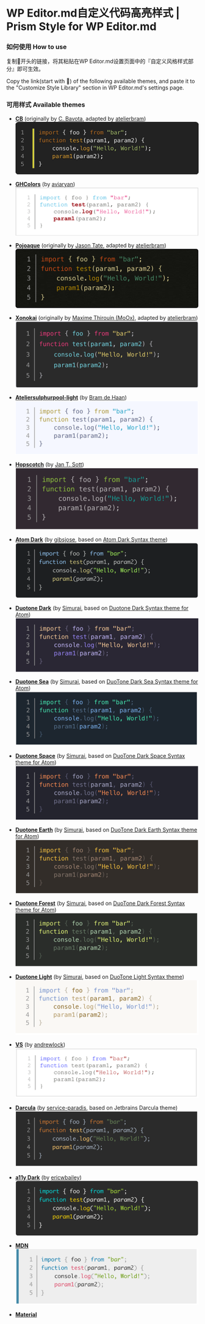 #  WP Editor.md自定义代码高亮样式 | Prism Style for WP Editor.md

### 如何使用 How to use

复制🔗开头的链接，将其粘贴在WP Editor.md设置页面中的『自定义风格样式部分』即可生效。

Copy the link(start with 🔗) of the following available themes, and paste it to the "Customize Style Library" section in WP Editor.md's settings page.

### 可用样式 Available themes

* [__CB__](CB/prism-cb.min.css) (originally by [C. Bavota](https://bitbucket.org/cbavota), adapted by [atelierbram](https://github.com/atelierbram))<br />
[![CB](screenshots/prism-cb.png)](CB/prism-cb.min.css)

* [__GHColors__](Ghcolors/prism-ghcolors.min.css) (by [aviaryan](https://github.com/aviaryan))<br />
[![GHColors](screenshots/prism-ghcolors.png)](Ghcolors/prism-ghcolors.min.css)

* [__Pojoaque__](Pojoaque/prism-pojoaque.min.css) (originally by [Jason Tate](http://web-cms-designs.com/ftopict-10-pojoaque-style-for-highlight-js-code-highlighter.html), adapted by [atelierbram](https://github.com/atelierbram))<br />
[![Pojoaque](screenshots/prism-pojoaque.png)](Pojoaque/prism-pojoaque.min.css)

* [__Xonokai__](Xonokai/prism-xonokai.min.css) (originally by [Maxime Thirouin (MoOx)](https://github.com/MoOx), adapted by [atelierbram](https://github.com/atelierbram))<br />
[![Xonokai](screenshots/prism-xonokai.png)](Xonokai/prism-xonokai.min.css)

* [__Ateliersulphurpool-light__](Base16AteliersulphurpoolLight/prism-base16-ateliersulphurpool.light.min.css) (by [Bram de Haan](https://github.com/atelierbram))<br />
[![Ateliersulpherpool-light](screenshots/prism-ateliersulphurpool-light.png)](Base16AteliersulphurpoolLight/prism-base16-ateliersulphurpool.light.min.css)

* [__Hopscotch__](Hopscotch/prism-hopscotch.min.css) (by [Jan T. Sott](https://github.com/idleberg))<br />
[![Hopscotch](screenshots/prism-hopscotch.png)](Hopscotch/prism-hopscotch.min.css)

* [__Atom Dark__](AtomDark/prism-atom-dark.min.css) (by [gibsjose](https://github.com/gibsjose), based on [Atom Dark Syntax theme](https://github.com/atom/atom-dark-syntax))<br />
[![Atom Dark](screenshots/prism-atom-dark.png)](AtomDark/prism-atom-dark.min.css)

* [__Duotone Dark__](DuotoneDark/prism-duotone-dark.min.css) (by [Simurai](https://github.com/simurai), based on [Duotone Dark Syntax theme for Atom](https://github.com/simurai/duotone-dark-syntax))<br />
[![Duotone Dark](screenshots/prism-duotone-dark.png)](DuotoneDark/prism-duotone-dark.min.css)

* [__Duotone Sea__](DuotoneSea/prism-duotone-sea.min.css) (by [Simurai](https://github.com/simurai), based on [DuoTone Dark Sea Syntax theme for Atom](https://github.com/simurai/duotone-dark-sea-syntax))<br />
[![Duotone Sea](screenshots/prism-duotone-sea.png)](DuotoneSea/prism-duotone-sea.min.css)

* [__Duotone Space__](DuotoneSpace/prism-duotone-space.min.css) (by [Simurai](https://github.com/simurai), based on [DuoTone Dark Space Syntax theme for Atom](https://github.com/simurai/duotone-dark-space-syntax))<br />
[![Duotone Space](screenshots/prism-duotone-space.png)](DuotoneSpace/prism-duotone-space.min.css)

* [__Duotone Earth__](DuotoneEarth/prism-duotone-earth.min.css) (by [Simurai](https://github.com/simurai), based on [DuoTone Dark Earth Syntax theme for Atom](https://github.com/simurai/duotone-dark-earth-syntax))<br />
[![Duotone Earth](screenshots/prism-duotone-earth.png)](DuotoneEarth/prism-duotone-earth.min.css)

* [__Duotone Forest__](DuotoneForest/prism-duotone-forest.min.css) (by [Simurai](https://github.com/simurai), based on [DuoTone Dark Forest Syntax theme for Atom](https://github.com/simurai/duotone-dark-forest-syntax))<br />
[![Duotone Forest](screenshots/prism-duotone-forest.png)](DuotoneForest/prism-duotone-forest.min.css)

* [__Duotone Light__](DuotoneLight/prism-duotone-light.min.css) (by [Simurai](https://github.com/simurai), based on [DuoTone Light Syntax theme](https://github.com/simurai/duotone-light-syntax))<br />
[![Duotone Light](screenshots/prism-duotone-light.png)](DuotoneLight/prism-duotone-light.min.css)

* [__VS__](VS/prism-vs.min.css) (by [andrewlock](https://github.com/andrewlock))<br />
[![VS](screenshots/prism-vs.png)](VS/prism-vs.min.css)

* [__Darcula__](darcula/prism-darcula.min.css) (by [service-paradis](https://github.com/service-paradis), based on Jetbrains Darcula theme)<br />
[![Darcula](screenshots/prism-darcula.png)](darcula/prism-darcula.min.css)

* [__a11y Dark__](A11yDark/prism-a11y-dark.min.css) (by [ericwbailey](https://github.com/ericwbailey))<br />
[![a11y Dark](screenshots/prism-a11y-dark.png)](A11yDark/prism-a11y-dark.min.css)

* [__MDN__](MDN/prism-mdn.min.css)<br />
[![MDN](screenshots/prism-mdn.png)](MDN/prism-mdn.min.css)


* [__Material__](Material/prism-material.min.css)
